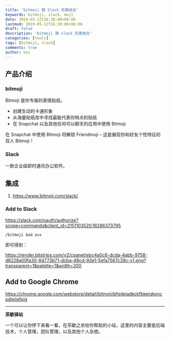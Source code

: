 ```yaml
---
title: 'bitmoji 跟 Slack 完美结合'
keywords: bitmoji, slack, moji
date: 2019-05-12T16:30:00+08:00
lastmod: 2019-05-12T16:30:00+08:00
draft: false
description: 'bitmoji 跟 slack 完美结合'
categories: [tools]
tags: [bitmoji, slack]
comments: true
author: mai
---
```


## 产品介绍

### bitmoji

Bitmoji 是你专属的表情贴纸。

+ 创建生动的卡通形象
+ 从海量贴纸库中寻找最能代表你特点的贴纸
+ 在 Snapchat 以及其他任何可以聊天的应用中使用 Bitmoji

在 Snapchat 中使用 Bitmoji 将解锁 Friendmoji – 这是展现你和好友个性特征的双人 Bitmoji！

### Slack

一款企业级即时通讯办公软件。

## 集成

1. https://www.bitmoji.com/slack/

### Add to Slack

https://slack.com/oauth/authorize?scope=commands&client_id=2151103520.16286373795

```sh
/bitmoji bad ass 
```

即可得到：

https://render.bitstrips.com/v2/cpanel/ebc4a0c6-dcda-4abb-9758-d6228a00fa30-84773b71-dcba-48cd-93e1-5efa7567c39c-v1.png?transparent=1&palette=1&width=200

## Add to Google Chrome

https://chrome.google.com/webstore/detail/bitmoji/bfgdeiadkckfbkeigkoncpdieiiefpig

----

**茶歇驿站**

一个可以让你停下来看一看，在茶歇之余给你帮助的小站，这里的内容主要是后端技术，个人管理，团队管理，以及其他个人杂想。


